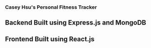 ### Casey Hsu's Personal Fitness Tracker
## Backend Built using Express.js and MongoDB
## Frontend Built using React.js